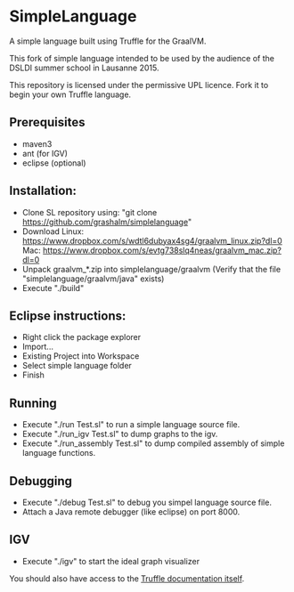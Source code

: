 # SimpleLanguage

A simple language built using Truffle for the GraalVM.

This fork of simple language intended to be used by the audience of the DSLDI summer school in Lausanne 2015.

This repository is licensed under the permissive UPL licence. Fork it to begin
your own Truffle language.

## Prerequisites
* maven3 
* ant (for IGV)
* eclipse (optional)

## Installation:

* Clone SL  repository using:
   "git clone https://github.com/grashalm/simplelanguage"
* Download 
   Linux: https://www.dropbox.com/s/wdtl6dubyax4sg4/graalvm_linux.zip?dl=0
   Mac: https://www.dropbox.com/s/evtg738slq4neas/graalvm_mac.zip?dl=0
* Unpack graalvm_*.zip into simplelanguage/graalvm
   (Verify that the file "simplelanguage/graalvm/java" exists)
* Execute "./build"

## Eclipse instructions:

* Right click the package explorer 
* Import... 
* Existing Project into Workspace 
* Select simple language folder 
* Finish

## Running

* Execute "./run Test.sl" to run a simple language source file.
* Execute "./run_igv Test.sl" to dump graphs to the igv.
* Execute "./run_assembly Test.sl" to dump compiled assembly of simple language functions.

## Debugging

* Execute "./debug Test.sl" to debug you simpel language source file.
* Attach a Java remote debugger (like eclipse) on port 8000.

## IGV

* Execute "./igv" to start the ideal graph visualizer

You should also have access to the [Truffle documentation
itself](http://lafo.ssw.uni-linz.ac.at/javadoc/graalvm/all/index.html).
